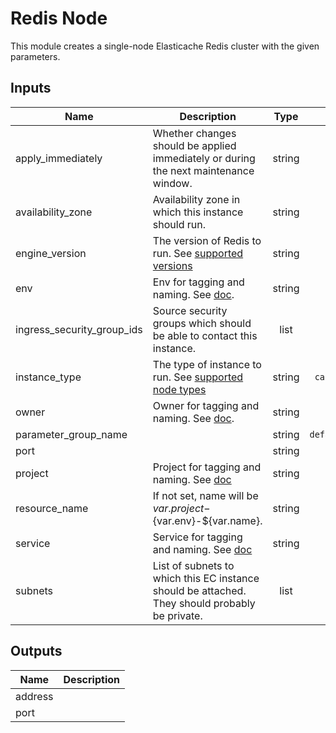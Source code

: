 # Redis Node

This module creates a single-node Elasticache Redis cluster with the given
parameters.

<!-- START -->

## Inputs

| Name | Description | Type | Default | Required |
|------|-------------|:----:|:-----:|:-----:|
| apply_immediately | Whether changes should be applied immediately or during the next maintenance window. | string | `true` | no |
| availability_zone | Availability zone in which this instance should run. | string | - | yes |
| engine_version | The version of Redis to run. See [supported versions](https://docs.aws.amazon.com/AmazonElastiCache/latest/red-ug/supported-engine-versions.html) | string | `4.0.10` | no |
| env | Env for tagging and naming. See [doc](../README.md#consistent-tagging). | string | - | yes |
| ingress_security_group_ids | Source security groups which should be able to contact this instance. | list | - | yes |
| instance_type | The type of instance to run. See [supported node types](https://docs.aws.amazon.com/AmazonElastiCache/latest/red-ug/CacheNodes.SupportedTypes.html) | string | `cache.m4.large` | no |
| owner | Owner for tagging and naming. See [doc](../README.md#consistent-tagging). | string | - | yes |
| parameter_group_name |  | string | `default.redis3.2` | no |
| port |  | string | `6379` | no |
| project | Project for tagging and naming. See [doc](../README.md#consistent-tagging) | string | - | yes |
| resource_name | If not set, name will be ${var.project}-${var.env}-${var.name}. | string | `` | no |
| service | Service for tagging and naming. See [doc](../README.md#consistent-tagging) | string | `redis` | no |
| subnets | List of subnets to which this EC instance should be attached. They should probably be private. | list | - | yes |

## Outputs

| Name | Description |
|------|-------------|
| address |  |
| port |  |

<!-- END -->
